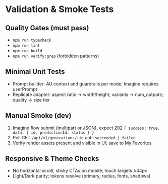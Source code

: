 # Validation & Smoke Tests

## Quality Gates (must pass)
- `npm run typecheck`
- `npm run lint`
- `npm run build`
- `npm run verify:grep` (forbidden patterns)

## Minimal Unit Tests
- Prompt builder: AU context and guardrails per mode; Imagine requires userPrompt
- Replicate adapter: aspect ratio → width/height; variants → num_outputs; quality → size tier

## Manual Smoke (dev)
1) Imagine flow submit (multipart or JSON), expect 202 `{ success: true, data: { id, predictionId, status } }`
2) Poll GET `/api/v1/generations/:id` until `succeeded | failed`
3) Verify render assets present and visible in UI; save to My Favorites

## Responsive & Theme Checks
- No horizontal scroll; sticky CTAs on mobile; touch targets ≥44px
- Light/Dark parity; tokens resolve (primary, radius, fonts, shadows)
